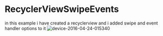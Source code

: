 # RecyclerViewSwipeEvents
in this example i have created  a recyclerview and i added swipe and event handler options to it
![device-2016-04-24-015340](https://cloud.githubusercontent.com/assets/18563891/14764889/e765e34c-0964-11e6-93a9-531e58b2b438.png)
